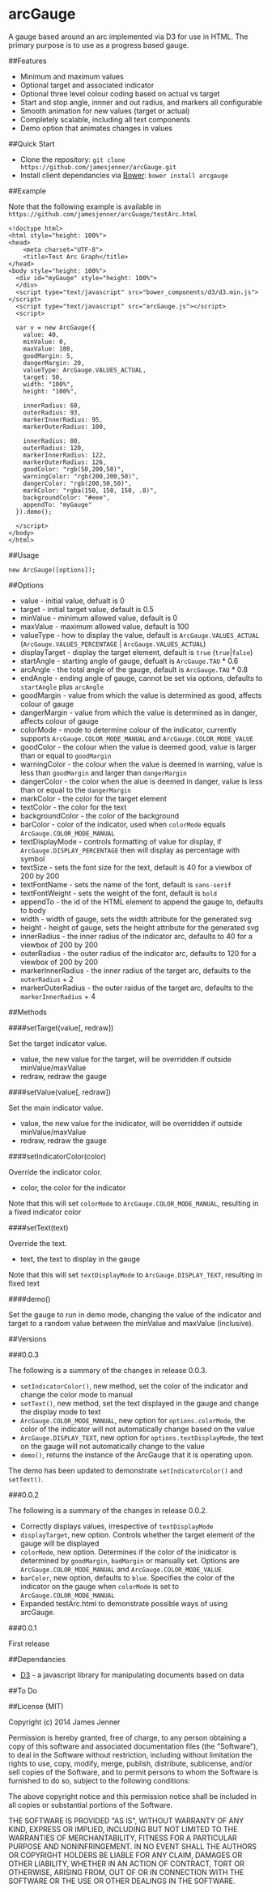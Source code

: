 arcGauge
========

A gauge based around an arc implemented via D3 for use in HTML. The primary purpose is to use as a progress based gauge. 

##Features

* Minimum and maximum values
* Optional target and associated indicator
* Optional three level colour coding based on actual vs target
* Start and stop angle, innner and out radius, and markers all configurable
* Smooth animation for new values (target or actual)
* Completely scalable, including all text components
* Demo option that animates changes in values

##Quick Start

- Clone the repository: `git clone https://github.com/jamesjenner/arcGauge.git`
- Install client dependancies via [Bower](http://bower.io): `bower install arcgauge`

##Example

Note that the following example is available in `https://github.com/jamesjenner/arcGuage/testArc.html`

    <!doctype html>
    <html style="height: 100%">
    <head>
        <meta charset="UTF-8">
        <title>Test Arc Graph</title>
    </head>
    <body style="height: 100%">
      <div id="myGauge" style="height: 100%">
      </div>
      <script type="text/javascript" src="bower_components/d3/d3.min.js"></script>
      <script type="text/javascript" src="arcGauge.js"></script>
      <script>

      var v = new ArcGauge({
        value: 40, 
        minValue: 0,
        maxValue: 100,
        goodMargin: 5,
        dangerMargin: 20,
        valueType: ArcGauge.VALUES_ACTUAL,
        target: 50,
        width: "100%",
        height: "100%",

        innerRadius: 60,
        outerRadius: 93,
        markerInnerRadius: 95,
        markerOuterRadius: 100,

        innerRadius: 80,
        outerRadius: 120,
        markerInnerRadius: 122,
        markerOuterRadius: 126,
        goodColor: "rgb(50,200,50)",
        warningColor: "rgb(200,200,50)",
        dangerColor: "rgb(200,50,50)",
        markColor: "rgba(150, 150, 150, .8)",
        backgroundColor: "#eee",
        appendTo: "myGauge"
      }).demo();

      </script>  
    </body>
    </html>

##Usage

    new ArcGauge([options]);

##Options

* value - initial value, defualt is 0
* target - initial target value, default is 0.5
* minValue - minimum allowed value, default is 0
* maxValue - maximum allowed value, default is 100
* valueType - how to display the value, default is `ArcGauge.VALUES_ACTUAL` (`ArcGauge.VALUES_PERCENTAGE` | `ArcGauge.VALUES_ACTUAL`) 
* displayTarget - display the target element, default is `true` (`true`|`false`) 
* startAngle - starting angle of gauge, defualt is `ArcGauge.TAU` * 0.6
* arcAngle - the total angle of the gauge, default is `ArcGauge.TAU` * 0.8
* endAngle - ending angle of gauge, cannot be set via options, defaults to `startAngle` plus `arcAngle`
* goodMargin - value from which the value is determined as good, affects colour of gauge
* dangerMargin - value from which the value is determined as in danger, affects colour of gauge
* colorMode - mode to determine colour of the indicator, currently supports `ArcGauge.COLOR_MODE_MANUAL` and `ArcGauge.COLOR_MODE_VALUE`
* goodColor - the colour when the value is deemed good, value is larger than or equal to `goodMargin`
* warningColor - the colour when the value is deemed in warning, value is less than `goodMargin` and larger than `dangerMargin`
* dangerColor - the color when the alue is deemed in danger, value is less than or equal to the `dangerMargin`
* markColor - the color for the target element
* textColor - the color for the text
* backgroundColor - the color of the background
* barColor - color of the indicator, used when `colorMode` equals `ArcGauge.COLOR_MODE_MANUAL`
* textDisplayMode - controls formatting of value for display, if `ArcGauge.DISPLAY_PERCENTAGE` then will display as percentage with symbol
* textSize - sets the font size for the text, default is 40 for a viewbox of 200 by 200
* textFontName - sets the name of the font, default is `sans-serif`
* textFontWeight - sets the weight of the font, default is `bold`
* appendTo - the id of the HTML element to append the gauge to, defaults to body
* width - width of gauge, sets the width attribute for the generated svg 
* height - height of gauge, sets the height attribute for the generated svg 
* innerRadius - the inner radius of the indicator arc, defaults to 40 for a viewbox of 200 by 200
* outerRadius - the outer radius of the indicator arc, defaults to 120 for a viewbox of 200 by 200
* markerInnerRadius - the inner radius of the target arc, defaults to the `outerRadius` + 2
* markerOuterRadius - the outer raidus of the target arc, defaults to the `markerInnerRadius` + 4

##Methods

####setTarget(value[, redraw])

Set the target indicator value.

* value, the new value for the target, will be overridden if outside minValue/maxValue
* redraw, redraw the gauge

####setValue(value[, redraw])

Set the main indicator value.

* value, the new value for the inidicator, will be overridden if outside minValue/maxValue
* redraw, redraw the gauge

####setIndicatorColor(color)

Override the indicator color.

* color, the color for the indicator

Note that this will set `colorMode` to `ArcGauge.COLOR_MODE_MANUAL`, resulting in a fixed indicator color

####setText(text)

Override the text.

* text, the text to display in the gauge

Note that this will set `textDisplayMode` to `ArcGauge.DISPLAY_TEXT`, resulting in fixed text

####demo()

Set the gauge to run in demo mode, changing the value of the indicator and target to a random value between the minValue and maxValue (inclusive).

##Versions

###0.0.3 

The following is a summary of the changes in release 0.0.3.

* `setIndicatorColor()`, new method, set the color of the indicator and change the color mode to manual
* `setText()`, new method, set the text displayed in the gauge and change the display mode to text
* `ArcGauge.COLOR_MODE_MANUAL`, new option for `options.colorMode`, the color of the indicator will not automatically change based on the value
* `ArcGauge.DISPLAY_TEXT`, new option for `options.textDisplayMode`, the text on the gauge will not automatically change to the value
* `demo()`, returns the instance of the ArcGauge that it is operating upon. 

The demo has been updated to demonstrate `setIndicatorColor()` and `setText()`.

###0.0.2 

The following is a summary of the changes in release 0.0.2.

* Correctly displays values, irrespective of `textDisplayMode`
* `displayTarget`, new option. Controls whether the target element of the gauge will be displayed
* `colorMode`, new option. Determines if the color of the inidicator is determined by `goodMargin`, `badMargin` or manually set. Options are `ArcGauge.COLOR_MODE_MANUAL` and `ArcGauge.COLOR_MODE_VALUE`
* `barColor`, new option, defaults to `blue`. Specifies the color of the indicator on the gauge when `colorMode` is set to `ArcGauge.COLOR_MODE_MANUAL`
* Expanded testArc.html to demonstrate possible ways of using arcGauge.

###0.0.1 

First release

##Dependancies

* [D3](http://d3js.org/) - a javascript library for manipulating documents based on data

##To Do

##License (MIT)

Copyright (c) 2014 James Jenner

Permission is hereby granted, free of charge, to any person obtaining a copy
of this software and associated documentation files (the "Software"), to deal
in the Software without restriction, including without limitation the rights
to use, copy, modify, merge, publish, distribute, sublicense, and/or sell
copies of the Software, and to permit persons to whom the Software is
furnished to do so, subject to the following conditions:

The above copyright notice and this permission notice shall be included in all
copies or substantial portions of the Software.

THE SOFTWARE IS PROVIDED "AS IS", WITHOUT WARRANTY OF ANY KIND, EXPRESS OR
IMPLIED, INCLUDING BUT NOT LIMITED TO THE WARRANTIES OF MERCHANTABILITY,
FITNESS FOR A PARTICULAR PURPOSE AND NONINFRINGEMENT. IN NO EVENT SHALL THE
AUTHORS OR COPYRIGHT HOLDERS BE LIABLE FOR ANY CLAIM, DAMAGES OR OTHER
LIABILITY, WHETHER IN AN ACTION OF CONTRACT, TORT OR OTHERWISE, ARISING FROM,
OUT OF OR IN CONNECTION WITH THE SOFTWARE OR THE USE OR OTHER DEALINGS IN THE
SOFTWARE.